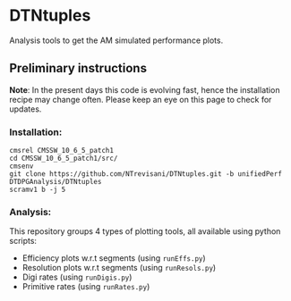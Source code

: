 # DTNtuples
Analysis tools to get the AM simulated performance plots. 

## Preliminary instructions
**Note**: 
In the present days this code is evolving fast, hence the installation recipe may change often. Please keep an eye on this page to check for updates.

### Installation:
```
cmsrel CMSSW_10_6_5_patch1
cd CMSSW_10_6_5_patch1/src/
cmsenv
git clone https://github.com/NTrevisani/DTNtuples.git -b unifiedPerf DTDPGAnalysis/DTNtuples
scramv1 b -j 5
```
### Analysis:

This repository groups 4 types of plotting tools, all available using python scripts: 
- Efficiency plots w.r.t segments (using ```runEffs.py```)
- Resolution plots w.r.t segments (using ```runResols.py```)
- Digi rates (using ```runDigis.py```)
- Primitive rates (using ```runRates.py```)


